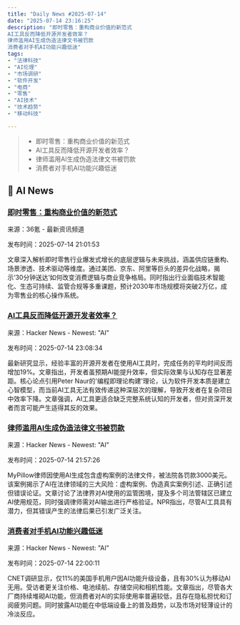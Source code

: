 ```yaml
---
title: "Daily News #2025-07-14"
date: "2025-07-14 23:16:25"
description: "即时零售：重构商业价值的新范式
AI工具反而降低开源开发者效率？
律师滥用AI生成伪造法律文书被罚款
消费者对手机AI功能兴趣低迷"
tags: 
- "法律科技"
- "AI伦理"
- "市场调研"
- "软件开发"
- "电商"
- "零售"
- "AI技术"
- "技术趋势"
- "移动科技"

---
```


> - 即时零售：重构商业价值的新范式
> - AI工具反而降低开源开发者效率？
> - 律师滥用AI生成伪造法律文书被罚款
> - 消费者对手机AI功能兴趣低迷

## 🤖 AI News

### [即时零售：重构商业价值的新范式](https://www.36kr.com/p/3378497761139078)

来源：36氪 - 最新资讯频道

发布时间：2025-07-14 21:01:53

文章深入解析即时零售行业爆发式增长的底层逻辑与未来挑战，涵盖供应链重构、场景渗透、技术驱动等维度。通过美团、京东、阿里等巨头的差异化战略，揭示‘30分钟送达’如何改变消费逻辑与商业竞争格局。同时指出行业面临技术智能化、生态可持续、监管合规等多重课题，预计2030年市场规模将突破2万亿，成为零售业的核心操作系统。

### [AI工具反而降低开源开发者效率？](https://github.com/ash-project/.github/blob/main/AI_POLICY.md)

来源：Hacker News - Newest: "AI"

发布时间：2025-07-14 23:08:34

最新研究显示，经验丰富的开源开发者在使用AI工具时，完成任务的平均时间反而增加19%。文章指出，开发者虽预期AI能提升效率，但实际效果与认知存在显著差距。核心论点引用Peter Naur的'编程即理论构建'理论，认为软件开发本质是建立心智模型，而当前AI工具无法有效传递这种深层次的理解，导致开发者在复杂项目中效率下降。文章强调，AI工具更适合缺乏完整系统认知的开发者，但对资深开发者而言可能产生适得其反的效果。

### [律师滥用AI生成伪造法律文书被罚款](https://www.npr.org/2025/07/10/nx-s1-5463512/ai-courts-lawyers-mypillow-fines)

来源：Hacker News - Newest: "AI"

发布时间：2025-07-14 21:57:26

MyPillow律师因使用AI生成包含虚构案例的法律文件，被法院各罚款3000美元。该案例揭示了AI在法律领域的三大风险：虚构案例、伪造真实案例引述、正确引述但错误论证。文章讨论了法律界对AI使用的监管困境，提及多个司法管辖区已建立AI使用规范，同时强调律师需对AI输出进行严格验证。NPR指出，尽管AI工具具有潜力，但其错误产生的法律后果已引发广泛关注。

### [消费者对手机AI功能兴趣低迷](https://www.cnet.com/tech/mobile/cnet-survey-just-11-of-people-upgrade-their-phone-for-ai-features-heres-what-they-want-instead/)

来源：Hacker News - Newest: "AI"

发布时间：2025-07-14 22:00:11

CNET调研显示，仅11%的美国手机用户因AI功能升级设备，且有30%认为移动AI无用。受访者更关注价格、电池续航、存储空间和相机性能。文章指出，尽管各大厂商持续堆砌AI功能，但消费者对AI的实际使用率普遍较低，且存在隐私担忧和订阅疲劳问题。同时披露AI功能在中低端设备上的普及趋势，以及市场对轻薄设计的冷淡反应。
